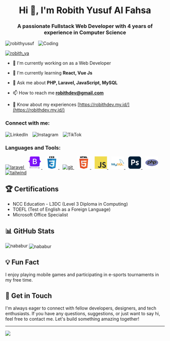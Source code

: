 

<h1 align="center">Hi 👋, I'm Robith Yusuf Al Fahsa</h1>
<h3 align="center">A passionate Fullstack Web Developer with 4 years of experience in Computer Science</h3>

<img align="right" alt="Coding" width="400" src="https://cdn.dribbble.com/users/1162077/screenshots/3848914/programmer.gif" >
<p align="left"> <img src="https://komarev.com/ghpvc/?username=robithyusuf&label=Profile%20views&color=0e75b6&style=flat" alt="robithyusuf" /> </p>

<p align="left"> <a href="https://twitter.com/robith_ya" target="blank"><img src="https://img.shields.io/twitter/follow/robith_ya?logo=twitter&style=for-the-badge" alt="robith_ya" /></a> </p>

- 🔭 I'm currently working on as a Web Developer

- 🌱 I'm currently learning **React, Vue Js**

- 💬 Ask me about **PHP, Laravel, JavaScript, MySQL**

- 📫 How to reach me **robithdev@gmail.com**

- 📄 Know about my experiences [https://robithdev.my.id/](https://robithdev.my.id/)

  
<h3 align="left">Connect with me:</h3>
<p align="left" style="align-items:center">
  <a href="https://linkedin.com/in/robithyusuf/" target="_blank" rel="noopener noreferrer" style="text-decoration: none; margin-right: 10px;">
    <img align="center" src="https://raw.githubusercontent.com/rahuldkjain/github-profile-readme-generator/master/src/images/icons/Social/linked-in-alt.svg" alt="LinkedIn" height="30" width="40" />
  </a>
  <a href="https://instagram.com/robith_ya" target="_blank" rel="noopener noreferrer" style="text-decoration: none; margin-right: 10px;">
    <img align="center" src="https://raw.githubusercontent.com/rahuldkjain/github-profile-readme-generator/master/src/images/icons/Social/instagram.svg" alt="Instagram" height="30" width="40" />
  </a>
  <a href="https://www.tiktok.com/@robithdev" target="_blank" rel="noopener noreferrer" style="text-decoration: none;">
    <img align="center" src="https://seeklogo.com/images/T/tiktok-logo-DA8B60CAD7-seeklogo.com.png" alt="TikTok" height="30" width="auto" />
  </a>
</p>

<h3 align="left">Languages and Tools:</h3>
<p align="left"> 
   <a href="https://laravel.com/" target="_blank" rel="noreferrer" style="margin-right: 10px;"> 
    <img src="https://download.logo.wine/logo/Laravel/Laravel-Logo.wine.png" alt="laravel" width="auto" height="40"/> 
  </a> 
  <a href="https://getbootstrap.com" target="_blank" rel="noreferrer" style="margin-right: 10px;"> 
    <img src="https://raw.githubusercontent.com/devicons/devicon/master/icons/bootstrap/bootstrap-original-wordmark.svg" alt="bootstrap" width="auto" height="40"/> 
  </a> 
  <a href="https://www.w3schools.com/css/" target="_blank" rel="noreferrer" style="margin-right: 10px;"> 
    <img src="https://raw.githubusercontent.com/devicons/devicon/master/icons/css3/css3-original-wordmark.svg" alt="css3" width="auto" height="40"/> 
  </a> 
  <a href="https://git-scm.com/" target="_blank" rel="noreferrer" style="margin-right: 10px;"> 
    <img src="https://www.vectorlogo.zone/logos/git-scm/git-scm-icon.svg" alt="git" width="auto" height="40"/> 
  </a> 
  <a href="https://www.w3.org/html/" target="_blank" rel="noreferrer" style="margin-right: 10px;"> 
    <img src="https://raw.githubusercontent.com/devicons/devicon/master/icons/html5/html5-original-wordmark.svg" alt="html5" width="auto" height="40"/> 
  </a> 
  <a href="https://developer.mozilla.org/en-US/docs/Web/JavaScript" target="_blank" rel="noreferrer" style="margin-right: 10px;"> 
    <img src="https://raw.githubusercontent.com/devicons/devicon/master/icons/javascript/javascript-original.svg" alt="javascript" width="auto" height="40"/> 
  </a> 
 
  <a href="https://www.mysql.com/" target="_blank" rel="noreferrer" style="margin-right: 10px;"> 
    <img src="https://raw.githubusercontent.com/devicons/devicon/master/icons/mysql/mysql-original-wordmark.svg" alt="mysql" width="auto" height="40"/> 
  </a> 
  <a href="https://www.photoshop.com/en" target="_blank" rel="noreferrer" style="margin-right: 10px;"> 
    <img src="https://raw.githubusercontent.com/devicons/devicon/master/icons/photoshop/photoshop-plain.svg" alt="photoshop" width="auto" height="40"/> 
  </a> 
  <a href="https://www.php.net" target="_blank" rel="noreferrer"> 
    <img src="https://raw.githubusercontent.com/devicons/devicon/master/icons/php/php-original.svg" alt="php" width="auto" height="40"/> 
  </a> 
 <a href="https://www.tailwindcss.com" target="_blank" rel="noreferrer" style="margin-right: 10px;">
  <img src="https://www.vectorlogo.zone/logos/tailwindcss/tailwindcss-icon.svg" alt="tailwind" width="auto" height="40"/>
</a>
</p>


## 🏆 Certifications

- NCC Education - L3DC (Level 3 Diploma in Computing)
- TOEFL (Test of English as a Foreign Language)
- Microsoft Office Specialist

## 📊 GitHub Stats 

<p><img align="left" src="https://github-readme-stats.vercel.app/api/top-langs?username=RobithYusuf&show_icons=true&locale=en&layout=compact" alt="nababur" /></p>

<p>&nbsp;<img align="center" src="https://github-readme-stats.vercel.app/api?username=RobithYusuf&show_icons=true&locale=en" alt="nababur" /></p>

## 💡 Fun Fact

I enjoy playing mobile games and participating in e-sports tournaments in my free time.

## 📧 Get in Touch

I'm always eager to connect with fellow developers, designers, and tech enthusiasts. If you have any questions, suggestions, or just want to say hi, feel free to contact me. Let's build something amazing together!

---


[![](https://visitcount.itsvg.in/api?id=RobithYusuf&label=Profile%20Views&color=4&icon=2&pretty=false)](https://visitcount.itsvg.in)
